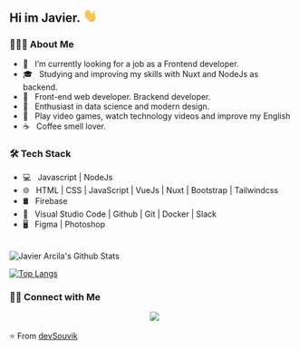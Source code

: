 <h2> Hi im Javier. <img src="https://raw.githubusercontent.com/devSouvik/devSouvik/master/Hi.gif" width="25"></h2>




<h3> 👨🏻‍💻 About Me </h3>

- 🔭 &nbsp; I’m currently looking for a job as a Frontend developer.
- 🎓 &nbsp; Studying and improving my skills with Nuxt and NodeJs as backend.
- 💼 &nbsp; Front-end web developer. Brackend developer.
- 🌱 &nbsp; Enthusiast in data science and modern design.
- 🎸 &nbsp; Play video games, watch technology videos and improve my English
- ☕ &nbsp; Coffee smell lover.

<h3>🛠 Tech Stack</h3>

- 💻 &nbsp; Javascript | NodeJs
- 🌐 &nbsp; HTML | CSS | JavaScript | VueJs | Nuxt | Bootstrap | Tailwindcss 
- 🛢 &nbsp; Firebase
- 🔧 &nbsp; Visual Studio Code | Github | Git | Docker | Slack
- 🖥 &nbsp; Figma | Photoshop

<br>


<img align="center" src="https://github-readme-stats.vercel.app/api?username=Jaabg6&include_all_commits=true&count_private=true&show_icons=true&line_height=20&title_color=7A7ADB&icon_color=2234AE&text_color=D3D3D3&bg_color=0,000000,130F40" alt="Javier Arcila's Github Stats">

</br>

[![Top Langs](https://github-readme-stats.vercel.app/api/top-langs/?username=Jaabg6&layout=compact&count_private=true&text_color=daf7dc&bg_color=151515)](https://github.com/devSouvik/github-readme-stats)


<h3> 🤝🏻 Connect with Me </h3>

<p align="center">
&nbsp; <a href="https://www.linkedin.com/in/javier-arcila-243221237/" target="_blank" rel="noopener noreferrer"><img src="https://img.icons8.com/plasticine/100/000000/linkedin.png" width="50" /></a>
</p>

⭐️ From [devSouvik](https://github.com/devSouvik)
